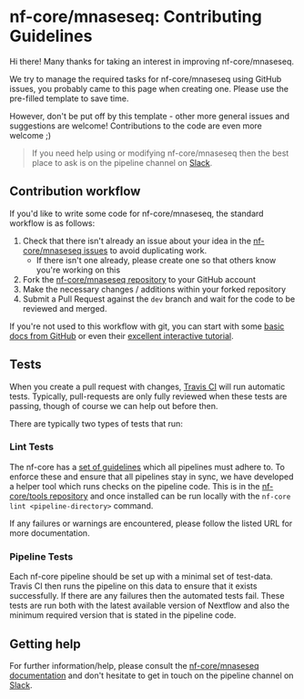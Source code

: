 # nf-core/mnaseseq: Contributing Guidelines

Hi there! Many thanks for taking an interest in improving nf-core/mnaseseq.

We try to manage the required tasks for nf-core/mnaseseq using GitHub issues, you probably came to this page when creating one. Please use the pre-filled template to save time.

However, don't be put off by this template - other more general issues and suggestions are welcome! Contributions to the code are even more welcome ;)

> If you need help using or modifying nf-core/mnaseseq then the best place to ask is on the pipeline channel on [Slack](https://nf-core-invite.herokuapp.com/).



## Contribution workflow
If you'd like to write some code for nf-core/mnaseseq, the standard workflow
is as follows:

1. Check that there isn't already an issue about your idea in the
   [nf-core/mnaseseq issues](https://github.com/nf-core/mnaseseq/issues) to avoid
   duplicating work.
    * If there isn't one already, please create one so that others know you're working on this
2. Fork the [nf-core/mnaseseq repository](https://github.com/nf-core/mnaseseq) to your GitHub account
3. Make the necessary changes / additions within your forked repository
4. Submit a Pull Request against the `dev` branch and wait for the code to be reviewed and merged.

If you're not used to this workflow with git, you can start with some [basic docs from GitHub](https://help.github.com/articles/fork-a-repo/) or even their [excellent interactive tutorial](https://try.github.io/).


## Tests
When you create a pull request with changes, [Travis CI](https://travis-ci.org/) will run automatic tests.
Typically, pull-requests are only fully reviewed when these tests are passing, though of course we can help out before then.

There are typically two types of tests that run:

### Lint Tests
The nf-core has a [set of guidelines](http://nf-co.re/guidelines) which all pipelines must adhere to.
To enforce these and ensure that all pipelines stay in sync, we have developed a helper tool which runs checks on the pipeline code. This is in the [nf-core/tools repository](https://github.com/nf-core/tools) and once installed can be run locally with the `nf-core lint <pipeline-directory>` command.

If any failures or warnings are encountered, please follow the listed URL for more documentation.

### Pipeline Tests
Each nf-core pipeline should be set up with a minimal set of test-data.
Travis CI then runs the pipeline on this data to ensure that it exists successfully.
If there are any failures then the automated tests fail.
These tests are run both with the latest available version of Nextflow and also the minimum required version that is stated in the pipeline code.

## Getting help
For further information/help, please consult the [nf-core/mnaseseq documentation](https://github.com/nf-core/mnaseseq#documentation) and don't hesitate to get in touch on the pipeline channel on [Slack](https://nf-core-invite.herokuapp.com/).
